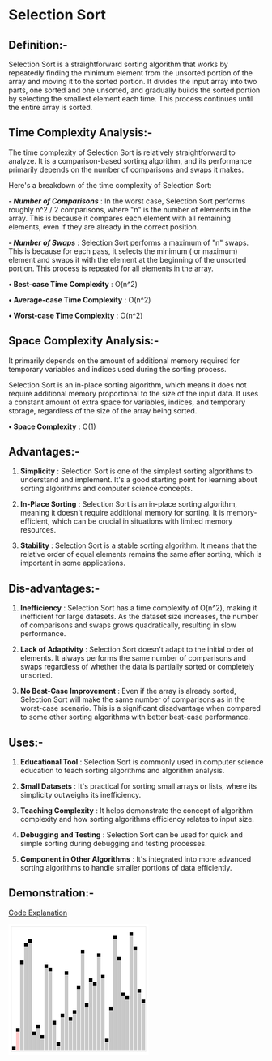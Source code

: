 # Selection Sort

<h2>Definition:-</h2>

Selection Sort is a straightforward sorting algorithm that works by repeatedly finding the minimum element from the
unsorted portion of the array and moving it to the sorted portion. It divides the input array into two parts, one sorted
and one unsorted, and gradually builds the sorted portion by selecting the smallest element each time. This process
continues until the entire array is sorted.

<h2>Time Complexity Analysis:-</h2>

The time complexity of Selection Sort is relatively straightforward to analyze. It is a comparison-based sorting
algorithm, and its performance primarily depends on the number of comparisons and swaps it makes.

Here's a breakdown of the time complexity of Selection Sort:

***- Number of Comparisons*** : In the worst case, Selection Sort performs roughly n^2 / 2 comparisons, where "n" is the
number
of elements in the array. This is because it compares each element with all remaining elements, even if they are already
in the correct position.

***- Number of Swaps*** : Selection Sort performs a maximum of "n" swaps. This is because for each pass, it selects the
minimum (
or maximum) element and swaps it with the element at the beginning of the unsorted portion. This process is repeated for
all elements in the array.

**• Best-case Time Complexity** : O(n^2)

**• Average-case Time Complexity** : O(n^2)

**• Worst-case Time Complexity** : O(n^2)

<h2>Space Complexity Analysis:-</h2>

It primarily depends on the amount of additional memory required for temporary variables and indices used during the
sorting process.

Selection Sort is an in-place sorting algorithm, which means it does not require additional memory proportional to the
size of the input data. It uses a constant amount of extra space for variables, indices, and temporary storage,
regardless of the size of the array being sorted.

**• Space Complexity** : O(1)

<h2>Advantages:-</h2>

1) **Simplicity** : Selection Sort is one of the simplest sorting algorithms to understand and implement. It's a good
   starting
   point for learning about sorting algorithms and computer science concepts.

2) **In-Place Sorting** : Selection Sort is an in-place sorting algorithm, meaning it doesn't require additional memory
   for
   sorting. It is memory-efficient, which can be crucial in situations with limited memory resources.

3) **Stability** : Selection Sort is a stable sorting algorithm. It means that the relative order of equal elements
   remains the
   same after sorting, which is important in some applications.

<h2>Dis-advantages:-</h2>

1) **Inefficiency** : Selection Sort has a time complexity of O(n^2), making it inefficient for large datasets. As the
   dataset
   size increases, the number of comparisons and swaps grows quadratically, resulting in slow performance.

2) **Lack of Adaptivity** : Selection Sort doesn't adapt to the initial order of elements. It always performs the same
   number of
   comparisons and swaps regardless of whether the data is partially sorted or completely unsorted.

3) **No Best-Case Improvement** : Even if the array is already sorted, Selection Sort will make the same number of
   comparisons
   as in the worst-case scenario. This is a significant disadvantage when compared to some other sorting algorithms with
   better best-case performance.

<h2>Uses:-</h2>

1) **Educational Tool** : Selection Sort is commonly used in computer science education to teach sorting algorithms and
   algorithm analysis.

2) **Small Datasets** : It's practical for sorting small arrays or lists, where its simplicity outweighs its
   inefficiency.

3) **Teaching Complexity** : It helps demonstrate the concept of algorithm complexity and how sorting algorithms
   efficiency
   relates to input size.

4) **Debugging and Testing** : Selection Sort can be used for quick and simple sorting during debugging and testing
   processes.

5) **Component in Other Algorithms** : It's integrated into more advanced sorting algorithms to handle smaller portions
   of data
   efficiently.

<h2>Demonstration:-</h2>

[Code Explanation](https://github.com/Tanay-Dwivedi/Sorting-Algorithms/blob/master/src/SelectionSort/code_explanation_file)

![Sorting gif](selection_sort_anim.gif)
